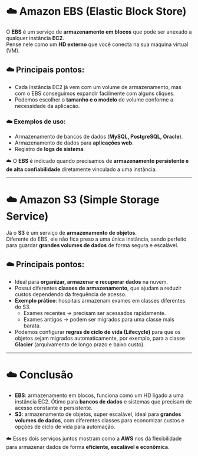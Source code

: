 # ☁️ Amazon EBS (Elastic Block Store)

O **EBS** é um serviço de **armazenamento em blocos** que pode ser anexado a qualquer instância **EC2**.  
Pense nele como um **HD externo** que você conecta na sua máquina virtual (VM).  

## ☁️ Principais pontos:
- Cada instância EC2 já vem com um volume de armazenamento, mas com o EBS conseguimos expandir facilmente com alguns cliques.  
- Podemos escolher o **tamanho e o modelo** de volume conforme a necessidade da aplicação.  

### ☁️ Exemplos de uso:
- Armazenamento de bancos de dados (**MySQL, PostgreSQL, Oracle**).  
- Armazenamento de dados para **aplicações web**.  
- Registro de **logs de sistema**.  

☁️ O **EBS** é indicado quando precisamos de **armazenamento persistente e de alta confiabilidade** diretamente vinculado a uma instância.  

---

# ☁️ Amazon S3 (Simple Storage Service)

Já o **S3** é um serviço de **armazenamento de objetos**.  
Diferente do EBS, ele não fica preso a uma única instância, sendo perfeito para guardar **grandes volumes de dados** de forma segura e escalável.  

## ☁️ Principais pontos:
- Ideal para **organizar, armazenar e recuperar dados** na nuvem.  
- Possui diferentes **classes de armazenamento**, que ajudam a reduzir custos dependendo da frequência de acesso.  
- **Exemplo prático**: hospitais armazenam exames em classes diferentes do S3.  
  - Exames recentes → precisam ser acessados rapidamente.  
  - Exames antigos → podem ser migrados para uma classe mais barata.  
- Podemos configurar **regras de ciclo de vida (Lifecycle)** para que os objetos sejam migrados automaticamente, por exemplo, para a classe **Glacier** (arquivamento de longo prazo e baixo custo).  

---

# ☁️ Conclusão

- **EBS**: armazenamento em blocos, funciona como um HD ligado a uma instância EC2. Ótimo para **bancos de dados** e sistemas que precisam de acesso constante e persistente.  
- **S3**: armazenamento de objetos, super escalável, ideal para **grandes volumes de dados**, com diferentes classes para economizar custos e opções de ciclo de vida para automação.  

☁️ Esses dois serviços juntos mostram como a **AWS** nos dá flexibilidade para armazenar dados de forma **eficiente, escalável e econômica**. 
